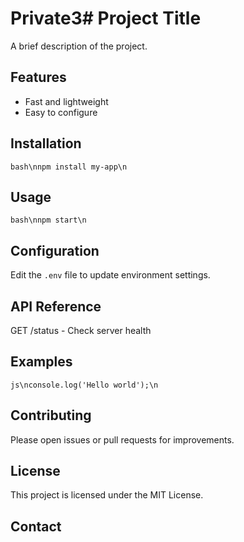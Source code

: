 # Private3# Project Title
A brief description of the project.
## Features
- Fast and lightweight
- Easy to configure
## Installation
```bash\nnpm install my-app\n```
## Usage
```bash\nnpm start\n```
## Configuration
Edit the `.env` file to update environment settings.
## API Reference
GET /status - Check server health
## Examples
```js\nconsole.log('Hello world');\n```
## Contributing
Please open issues or pull requests for improvements.
## License
This project is licensed under the MIT License.
## Contact

